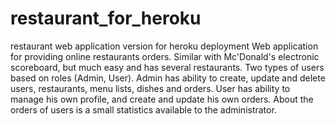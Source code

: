 # restaurant_for_heroku
restaurant web application version for heroku deployment
Web application for providing online restaurants orders. 
Similar with Mc'Donald's electronic scoreboard, but much easy and has several restaurants. 
Two types of users based on roles (Admin, User). 
Admin has ability to create, update and delete users, restaurants, menu lists, dishes and orders. 
User has ability to manage his own profile, and create and update his own orders. 
About the orders of users is a small statistics available to the administrator.
